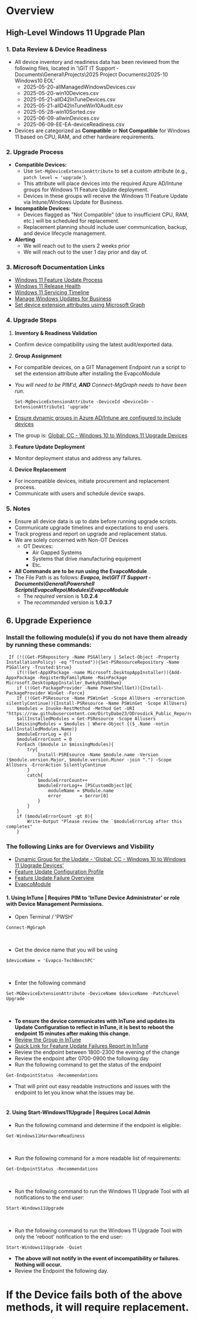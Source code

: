 # Overview

## High-Level Windows 11 Upgrade Plan

### 1. Data Review & Device Readiness

- All device inventory and readiness data has been reviewed from the following files, located in '\GIT IT Support - Documents\General\Projects\2025 Project Documents\2025-10 Windows10 EOL'
  - 2025-05-20-allManagedWindowsDevices.csv
  - 2025-05-20-win10Devices.csv
  - 2025-05-21-allD42InTuneDevices.csv
  - 2025-05-21-allD42InTuneWin10Audit.csv
  - 2025-05-28-win10Sorted.csv
  - 2025-06-09-allwinDevices.csv
  - 2025-06-09-EE-EA-deviceReadiness.csv
- Devices are categorized as **Compatible** or **Not Compatible** for Windows 11 based on CPU, RAM, and other hardware requirements.

### 2. Upgrade Process

- **Compatible Devices:**
  - Use `Set-MgDeviceExtensionAttribute` to set a custom attribute (e.g., `patch level = 'upgrade'`).
  - This attribute will place devices into the required Azure AD/Intune groups for Windows 11 Feature Update deployment.
  - Devices in these groups will receive the Windows 11 Feature Update via Intune/Windows Update for Business.
- **Incompatible Devices:**
  - Devices flagged as "Not Compatible" (due to insufficient CPU, RAM, etc.) will be scheduled for replacement.
  - Replacement planning should include user communication, backup, and device lifecycle management.
- **Alerting**
  - We will reach out to the users 2 weeks prior 
  - We will reach out to the user 1 day prior and day of.

### 3. Microsoft Documentation Links

- [Windows 11 Feature Update Process](https://learn.microsoft.com/en-us/windows/whats-new/whats-new-windows-11-version-23h2)
- [Windows 11 Release Health](https://learn.microsoft.com/en-us/windows/release-health/)
- [Windows 11 Servicing Timeline](https://learn.microsoft.com/en-us/lifecycle/faq/windows#windows-11)
- [Manage Windows Updates for Business](https://learn.microsoft.com/en-us/windows/deployment/update/waas-manage-updates-wufb)
- [Set device extension attributes using Microsoft Graph](https://learn.microsoft.com/en-us/powershell/module/microsoft.graph.devices.cloudpc/set-mgdeviceextensionattribute)

### 4. Upgrade Steps

1. **Inventory & Readiness Validation**
  - Confirm device compatibility using the latest audit/exported data.
2. **Group Assignment**
  - For compatible devices, on a GIT Management Endpoint run a script to set the extension attribute after installing the EvapcoModule
  - *You will need to be PIM'd,* ***AND*** *Connect-MgGraph needs to have been run.*
     ```pwsh
     Set-MgDeviceExtensionAttribute -DeviceId <DeviceId> -ExtensionAttribute1 'upgrade'
     ```
  - [Ensure dynamic groups in Azure AD/Intune are configured to include devices](https://intune.microsoft.com/#view/Microsoft_AAD_IAM/GroupDetailsMenuBlade/~/DynamicGroupMembershipRule/groupId/4ead5497-a492-4812-b90b-634abb5013ee/menuId/)
  
   - The group is: [Global: CC - Windows 10 to Windows 11 Upgrade Devices](https://intune.microsoft.com/#view/Microsoft_AAD_IAM/GroupDetailsMenuBlade/~/Overview/groupId/4ead5497-a492-4812-b90b-634abb5013ee/menuId/)
3. **Feature Update Deployment**
  - Monitor deployment status and address any failures.
4. **Device Replacement**
  - For incompatible devices, initiate procurement and replacement process.
  - Communicate with users and schedule device swaps.

### 5. Notes

- Ensure all device data is up to date before running upgrade scripts.
- Communicate upgrade timelines and expectations to end users.
- Track progress and report on upgrade and replacement status.
- We are solely concerned with Non-OT Devices
  - OT Devices:
    - Air Gapped Systems
    - Systems that drive manufacturing equipment
    - Etc.
- **All Commands are to be run using the EvapcoModule**
- The File Path is as follows: ***Evapco, Inc\GIT IT Support - Documents\General\Powershell Scripts\EvapcoRepo\Modules\EvapcoModule***
  - The *required*    version is **1.0.2.4**
  - The *recommended* version is **1.0.3.7** 

## 6. Upgrade Experience

### Install the following module(s) if you do not have them already by running these commands:
```
 If (!((Get-PSRepository -Name PSGAllery | Select-Object -Property InstallationPolicy) -eq "Trusted")){Set-PSResourceRepository -Name PSGallery -Trusted:$true}
    if(!(Get-AppXPackage -name Microsoft.DesktopAppInstaller)){Add-AppxPackage -RegisterByFamilyName -MainPackage Microsoft.DesktopAppInstaller_8wekyb3d8bbwe}
    if (!(Get-PackageProvider -Name PowerShellGet)){Install-PackageProvider WinGet -Force}
    If (!(Get-PSResource -Name PSWinGet -Scope AllUsers -erroraction silentlyContinue)){Install-PSResource -Name PSWinGet -Scope AllUsers}
    $modules = Invoke-RestMethod -Method Get -URI "https://raw.githubusercontent.com/DirtyDabe23/DDrosdick_Public_Repo/refs/heads/main/PSModules.JSON"
    $allInstalledModules = Get-PSResource -Scope Allusers
    $missingModules = $modules | Where-Object {($_.Name -notin $allInstalledModules.Name)}
    $moduleErrorLog = @()
    $moduleErrorCount = 0
    ForEach ($module in $missingModules){
        try{
            Install-PSREsource -Name $module.name -Version ($module.version.Major, $module.version.Minor -join ".") -Scope AllUsers -ErrorAction SilentlyContinue
        }
        catch{
            $moduleErrorCount++
            $moduleErrorLog+= [PSCustomObject]@{
                moduleName = $Module.name
                error       = $error[0]
            }
        }
    }
    if ($moduleErrorCount -gt 0){
        Write-Output "Please review the `$moduleErrorLog after this completes"
    }
```


### The following Links are for Overviews and Visbility
- [Dynamic Group for the Update - 'Global: CC - Windows 10 to Windows 11 Upgrade Devices'](https://intune.microsoft.com/#view/Microsoft_AAD_IAM/GroupDetailsMenuBlade/~/Overview/groupId/4ead5497-a492-4812-b90b-634abb5013ee/menuId/)
- [Feature Update Configuration Profile](https://intune.microsoft.com/#view/Microsoft_Intune_DeviceSettings/WindowsFeatureUpdateProfileMenu/~/2/profileId/016465b5-f7f0-4d03-bc17-a3955e53d2cd/profileName/6%20GLOBAL%3A%20CC%20-%20Win10%20to%20Win11/hasWufbEnabledLicense/true)
- [Feature Update Failure Overview](https://intune.microsoft.com/#view/Microsoft_Intune_DeviceSettings/WindowsUpdateAlertSummaryReport.ReactView)
- [EvapcoModule](https://intune.microsoft.com/#view/Microsoft_Intune_Apps/SettingsMenu/~/0/appId/1f81f11d-8349-4cfb-8e53-a41b24da27cb)


#### 1. Using InTune |  **Requires PIM to 'InTune Device Administrator' or role with Device Management Permissions.**
- Open Terminal / 'PWSH' 
```
Connect-MgGraph
```
<br>

- Get the device name that you will be using 
```
$deviceName = 'Evapco-TechBenchPC'
```
<br>

- Enter the following command
```
Set-MGDeviceExtensionAttribute -DeviceName $deviceName -PatchLevel Upgrade
```
<br>

- **To ensure the device communicates with InTune and updates its Update Configuration to reflect in InTune, it is best to reboot the endpoint 15 minutes after making this change.**
- [Review the Group in InTune]((https://intune.microsoft.com/#view/Microsoft_AAD_IAM/GroupDetailsMenuBlade/~/Overview/groupId/4ead5497-a492-4812-b90b-634abb5013ee/menuId/))
- [Quick Link for Feature Update Failures Report in InTune](https://intune.microsoft.com/#view/Microsoft_Intune_DeviceSettings/WindowsUpdateAlertSummaryReport.ReactView)
- Review the endpoint between 1800-2300 the evening of the change
- Review the endpoint after   0700-0900 the following day
- Run the following command to get the status of the endpoint
``` 
Get-EndpointStatus -Recommendations
```
  - That will print out easy readable instructions and issues with the endpoint to let you know what the issues may be.
<br><br>

#### 2. Using Start-Windows11Upgrade | **Requires Local Admin**
- Run the following command and determine if the endpoint is eligible:
```
Get-Windows11HardwareReadiness
```
<br>

- Run the following command for a more readable list of requirements:
``` 
Get-EndpointStatus -Recommendations
```
<br>

- Run the following command to run the Windows 11 Upgrade Tool with all notifications to the end user:
```
Start-Windows11Upgrade
```
<br>

- Run the following command to run the Windows 11 Upgrade Tool with only the 'reboot' notification to the end user:
```
Start-Windows11Upgrade -Quiet
```
  - **The above will not notify in the event of incompatibility or failures. Nothing will occur.**
  - Review the Endpoint the following day.



# **If the Device fails both of the above methods, it will require replacement.**